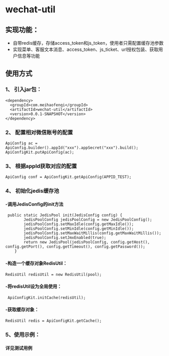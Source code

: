 # wechat-util

## 实现功能：
- 自带redis缓存，存储access_token和js_token，使用者只需配置缓存池参数
- 实现菜单、客服文本消息、access_token、js_ticket、url授权包装、获取用户信息等功能

## 使用方式
### 1、 引入jar包：
```
<dependency>
  <groupId>com.meihaofenqi</groupId>
  <artifactId>wechat-util</artifactId>
  <version>0.0.1-SNAPSHOT</version>
</dependency>
```
### 2、 配置相对微信账号的配置
```
ApiConfig ac = ApiConfig.builder().appId("xxx").appSecret("xxx").build();
ApiConfigKit.putApiConfig(ac);
```
### 3、 根据appId获取对应的配置
```
ApiConfig conf = ApiConfigKit.getApiConfig(APPID_TEST);
```
### 4、 初始化jedis缓存池
#### -调用JedisConfig的init方法
```
 public static JedisPool init(JedisConfig config) {
        JedisPoolConfig jedisPoolConfig = new JedisPoolConfig();
        jedisPoolConfig.setMaxIdle(config.getMaxIdle());
        jedisPoolConfig.setMinIdle(config.getMinIdle());
        jedisPoolConfig.setMaxWaitMillis(config.getMaxWaitMillis());
        jedisPoolConfig.setJmxEnabled(true);
        return new JedisPool(jedisPoolConfig, config.getHost(), config.getPort(), config.getTimeout(), config.getPassword());
    }
```
#### -构造一个缓存对象RedisUtil：
```
RedisUtil redisUtil = new RedisUtil(pool);
```
#### -将redisUtil设为全局使用：
```
 ApiConfigKit.initCache(redisUtil);
 ```
#### -获取缓存对象：
```
RedisUtil redis = ApiConfigKit.getCache();
```
### 5、使用示例：
#### 详见测试用例
